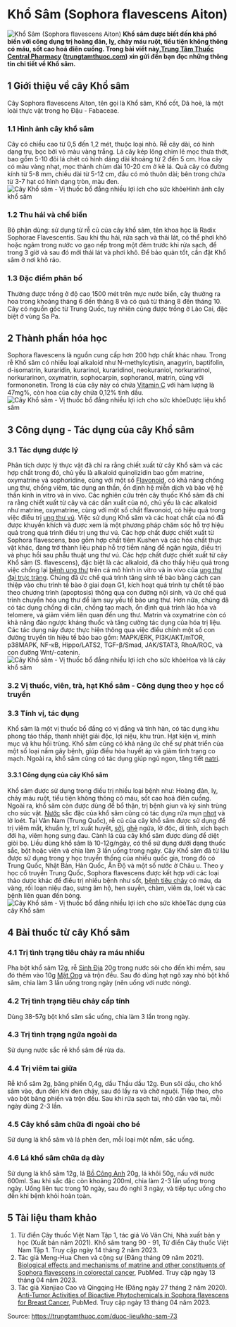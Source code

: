 # Khổ Sâm (Sophora flavescens Aiton)

![Khổ Sâm \(Sophora flavescens Aiton\)](https://trungtamthuoc.com/images/others/cay-kho-sam-0-7551.jpg)
**Khổ sâm được biết đến khá phổ biến với công dụng trị hoàng đản, lỵ, chảy máu ruột, tiểu tiện không thông có máu, sốt cao hoá điên cuồng. Trong bài viết này,[Trung Tâm Thuốc Central Pharmacy](https://trungtamthuoc.com/ "Trung Tâm Thuốc Central Pharmacy") ([trungtamthuoc.com](https://trungtamthuoc.com/ "trungtamthuoc.com")) xin gửi đến bạn đọc những thông tin chi tiết về Khổ sâm.**
##  1 Giới thiệu về cây Khổ sâm
Cây Sophora flavescens Aiton, tên gọi là Khổ sâm, Khổ cốt, Dã hoè, là một loài thực vật trong họ Đậu - Fabaceae.
### 1.1 Hình ảnh cây khổ sâm
Cây có chiều cao từ 0,5 đến 1,2 mét, thuộc loại nhỏ. Rễ cây dài, có hình dạng trụ, bọc bởi vỏ màu vàng trắng. Lá cây kép lông chim lẻ mọc thưa thớt, bao gồm 5-10 đôi lá chét có hình dáng dài khoảng từ 2 đến 5 cm. Hoa cây có màu vàng nhạt, mọc thành chùm dài 10-20 cm ở kẽ lá. Quả cây có đường kính từ 5-8 mm, chiều dài từ 5-12 cm, đầu có mỏ thuôn dài; bên trong chứa từ 3-7 hạt có hình dạng tròn, màu đen.
![Cây Khổ sâm - Vị thuốc bổ đắng nhiều lợi ích cho sức khỏe](https://trungtamthuoc.com/images/item/cay-kho-sam-1.jpg)Hình ảnh cây khổ sâm
### 1.2 Thu hái và chế biến
Bộ phận dùng: sử dụng từ rễ củ của cây khổ sâm, tên khoa học là Radix Sophorae Flavescentis. Sau khi thu hái, rửa sạch và thái lát, có thể phơi khô hoặc ngâm trong nước vo gạo nếp trong một đêm trước khi rửa sạch, để trong 3 giờ và sau đó mới thái lát và phơi khô. Để bảo quản tốt, cần đặt Khổ sâm ở nơi khô ráo.
### 1.3 Đặc điểm phân bố
Thường được trồng ở độ cao 1500 mét trên mực nước biển, cây thường ra hoa trong khoảng tháng 6 đến tháng 8 và có quả từ tháng 8 đến tháng 10. Cây có nguồn gốc từ Trung Quốc, tuy nhiên cũng được trồng ở Lào Cai, đặc biệt ở vùng Sa Pa.
##  2 Thành phần hóa học
Sophora flavescens là nguồn cung cấp hơn 200 hợp chất khác nhau. Trong rễ Khổ sâm có nhiều loại alkaloid như N-methylcytisin, anagyrin, baptifolin, d-isomatrin, kuraridin, kurarinol, kuraridinol, neokuraniol, norkurarinol, norkurarinon, oxymatrin, sophocarpin, sophoranol, matrin, cùng với formononetin. Trong lá của cây này có chứa [Vitamin C](https://trungtamthuoc.com/hoat-chat/vitamin-c "Vitamin C") với hàm lượng là 47mg%, còn hoa của cây chứa 0,12% tinh dầu.
![Cây Khổ sâm - Vị thuốc bổ đắng nhiều lợi ích cho sức khỏe](https://trungtamthuoc.com/images/item/cay-kho-sam-4.jpg)Dược liệu khổ sâm
##  3 Công dụng - Tác dụng của cây Khổ sâm
### 3.1 Tác dụng dược lý 
Phân tích dược lý thực vật đã chỉ ra rằng chiết xuất từ cây Khổ sâm và các hợp chất trong đó, chủ yếu là alkaloid quinolizidin bao gồm matrine, oxymatrine và sophoridine, cùng với một số [Flavonoid](https://trungtamthuoc.com/hoat-chat/flavonoid "Flavonoid"), có khả năng chống ung thư, chống viêm, tác dụng an thần, ổn định hệ miễn dịch và bảo vệ hệ thần kinh in vitro và in vivo.
Các nghiên cứu trên cây thuốc Khổ sâm đã chỉ ra rằng chiết xuất từ cây và các dẫn xuất của nó, chủ yếu là các alkaloid như matrine, oxymatrine, cùng với một số chất flavonoid, có hiệu quả trong việc điều trị [ung thư vú](https://trungtamthuoc.com/bai-viet/ung-thu-vu "ung thư vú"). Việc sử dụng Khổ sâm và các hoạt chất của nó đã được khuyến khích và được xem là một phương pháp chăm sóc hỗ trợ hiệu quả trong quá trình điều trị ung thư vú. Các hợp chất được chiết xuất từ Sophora flavescens, bao gồm hợp chất tiêm Kushen và các hóa chất thực vật khác, đang trở thành liệu pháp hỗ trợ tiềm năng để ngăn ngừa, điều trị và phục hồi sau phẫu thuật ung thư vú.
Các hợp chất được chiết xuất từ cây Khổ sâm (S. flavescens), đặc biệt là các alkaloid, đã cho thấy hiệu quả trong việc chống lại [bệnh ung thư](https://trungtamthuoc.com/bai-viet/dai-cuong-ung-thu "bệnh ung thư") trên cả mô hình in vitro và in vivo của [ung thư đại trực tràng](https://trungtamthuoc.com/bai-viet/ungthu-dai-truc-trang "ung thư đại trực tràng"). Chúng đã ức chế quá trình tăng sinh tế bào bằng cách can thiệp vào chu trình tế bào ở giai đoạn G1, kích hoạt quá trình tự chết tế bào theo chương trình (apoptosis) thông qua con đường nội sinh, và ức chế quá trình chuyển hóa ung thư để làm suy yếu tế bào ung thư. Hơn nữa, chúng đã có tác dụng chống di căn, chống tạo mạch, ổn định quá trình lão hóa và telomere, và giảm viêm liên quan đến ung thư. Matrin và oxymatrine còn có khả năng đảo ngược kháng thuốc và tăng cường tác dụng của hóa trị liệu. Các tác dụng này được thực hiện thông qua việc điều chỉnh một số con đường truyền tín hiệu tế bào bao gồm: MAPK/ERK, PI3K/AKT/mTOR, p38MAPK, NF-κB, Hippo/LATS2, TGF-β/Smad, JAK/STAT3, RhoA/ROC, và con đường Wnt/-catenin.
![Cây Khổ sâm - Vị thuốc bổ đắng nhiều lợi ích cho sức khỏe](https://trungtamthuoc.com/images/item/cay-kho-sam-2.jpg)Hoa và lá cây khổ sâm
### 3.2 Vị thuốc, viên, trà, hạt Khổ sâm - Công dụng theo y học cổ truyền
### 3.3 Tính vị, tác dụng
Khổ sâm là một vị thuốc bổ đắng có vị đắng và tính hàn, có tác dụng khu phong táo thấp, thanh nhiệt giải độc, lợi niệu, khu trùn. Hạt kiện vị, minh mục và khu hồi trùng. Khổ sâm cũng có khả năng ức chế sự phát triển của một số loại nấm gây bệnh, giúp điều hòa huyết áp và giảm tình trạng co mạch. Ngoài ra, khổ sâm cũng có tác dụng giúp ngủ ngon, tăng tiết [natri](https://trungtamthuoc.com/hoat-chat/natri "natri").
#### 3.3.1 Công dụng của cây Khổ sâm
Khổ sâm được sử dụng trong điều trị nhiều loại bệnh như: Hoàng đản, lỵ, chảy máu ruột, tiểu tiện không thông có máu, sốt cao hoá điên cuồng. Ngoài ra, khổ sâm còn được dùng để bổ thận, trị bệnh giun và ký sinh trùng cho súc vật. [Nước](https://trungtamthuoc.com/hoat-chat/nuoc "Nước") sắc đặc của khổ sâm cũng có tác dụng rửa mụn [nhọt](https://trungtamthuoc.com/bai-viet/nhot "nhọt") và lở loét. Tại Vân Nam (Trung Quốc), rễ củ của cây khổ sâm được sử dụng để trị viêm mắt, khuẩn lỵ, trĩ xuất huyết, [sởi](https://trungtamthuoc.com/bai-viet/benh-soi "sởi"), [ghẻ](https://trungtamthuoc.com/bai-viet/benh-ghe "ghẻ") ngứa, lở độc, di tinh, xích bạch đới hạ, viêm họng sưng đau. Cành lá của cây khổ sâm được dùng để diệt giòi bọ. Liều dùng khổ sâm là 10-12g/ngày, có thể sử dụng dưới dạng thuốc sắc, bột hoặc viên và chia làm 3 lần uống trong ngày.
Cây Khổ sâm đã từ lâu được sử dụng trong y học truyền thống của nhiều quốc gia, trong đó có Trung Quốc, Nhật Bản, Hàn Quốc, Ấn Độ và một số nước ở Châu u. Theo y học cổ truyền Trung Quốc, Sophora flavescens được kết hợp với các loại thảo dược khác để điều trị nhiều bệnh như sốt, [bệnh tiêu chảy](https://trungtamthuoc.com/bai-viet/co-che-trieu-chung-nguyen-nhan-cua-benh-tieu-chay "bệnh tiêu chảy") có máu, da vàng, rối loạn niệu đạo, sưng âm hộ, hen suyễn, chàm, viêm da, loét và các bệnh liên quan đến bỏng.
![Cây Khổ sâm - Vị thuốc bổ đắng nhiều lợi ích cho sức khỏe](https://trungtamthuoc.com/images/item/cay-kho-sam-3.jpg)Tác dụng của cây Khổ sâm
##  4 Bài thuốc từ cây Khổ sâm
### 4.1 Trị tình trạng tiêu chảy ra máu nhiều
Pha bột khổ sâm 12g, rễ [Sinh Địa](https://trungtamthuoc.com/hoat-chat/sinh-dia "Sinh Địa") 20g trong nước sôi cho đến khi mềm, sau đó thêm vào 10g [Mật Ong](https://trungtamthuoc.com/hoat-chat/mat-ong "Mật Ong") và trộn đều. Sau đó dùng hạt ngô xay nhỏ bột khổ sâm, chia làm 3 lần uống trong ngày (nên uống với nước nóng).
### 4.2 Trị tình trạng tiêu chảy cấp tính
Dùng 38-57g bột khổ sâm sắc uống, chia làm 3 lần trong ngày.
### 4.3 Trị tình trạng ngứa ngoài da
Sử dụng nước sắc rễ khổ sâm để rửa da.
### 4.4 Trị viêm tai giữa
Rễ khổ sâm 2g, băng phiến 0,4g, dầu Thầu dầu 12g. Đun sôi dầu, cho khổ sâm vào, đun đến khi đen cháy, sau đó lấy ra và chờ nguội. Tiếp theo, cho vào bột băng phiến và trộn đều. Sau khi rửa sạch tai, nhỏ dần vào tai, mỗi ngày dùng 2-3 lần.
### 4.5 Cây khổ sâm chữa đi ngoài cho bé
Sử dụng lá khổ sâm và lá phèn đen, mỗi loại một nắm, sắc uống.
### 4.6 Lá khổ sâm chữa dạ dày
Sử dụng lá khổ sâm 12g, lá [Bồ Công Anh](https://trungtamthuoc.com/duoc-lieu/bo-cong-anh-30 "Bồ Công Anh") 20g, lá khôi 50g, nấu với nước 600ml. Sau khi sắc đặc còn khoảng 200ml, chia làm 2-3 lần uống trong ngày. Uống liên tục trong 10 ngày, sau đó nghỉ 3 ngày, và tiếp tục uống cho đến khi bệnh khỏi hoàn toàn.
##  5 Tài liệu tham khảo
  1. Từ điển Cây thuốc Việt Nam Tập 1, tác giả Võ Văn Chi, Nhà xuất bản y học (Xuất bản năm 2021). Khổ sâm trang 90 - 91, Từ điển Cây thuốc Việt Nam Tập 1. Truy cập ngày 14 tháng 2 năm 2023.
  2. Tác giả Meng-Hua Chen và cộng sự (Đăng tháng 09 năm 2021). [Biological effects and mechanisms of matrine and other constituents of Sophora flavescens in colorectal cancer](https://www.sciencedirect.com/science/article/abs/pii/S1043661821003625?via%3Dihub), PubMed. Truy cập ngày 13 tháng 04 năm 2023.
  3. Tác giả Xianjiao Cao và Qingqing He (Đăng ngày 27 tháng 2 năm 2020). [Anti-Tumor Activities of Bioactive Phytochemicals in Sophora flavescens for Breast Cancer](https://www.ncbi.nlm.nih.gov/pmc/articles/PMC7051174/), PubMed. Truy cập ngày 13 tháng 04 năm 2023.




Source: https://trungtamthuoc.com/duoc-lieu/kho-sam-73